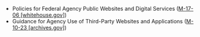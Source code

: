 - Policies for Federal Agency Public Websites and Digital Services ([M-17-06 [whitehouse.gov]](https://www.whitehouse.gov/sites/whitehouse.gov/files/omb/memoranda/2017/m-17-06.pdf))
- Guidance for Agency Use of Third-Party Websites and Applications ([M-10-23 [archives.gov]](https://obamawhitehouse.archives.gov/sites/default/files/omb/assets/memoranda_2010/m10-23.pdf))

